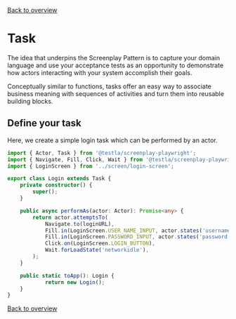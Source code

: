 [Back to overview](../guides.md)

# Task

The idea that underpins the Screenplay Pattern is to capture your domain language and use your acceptance tests as an opportunity to demonstrate how actors interacting with your system accomplish their goals.

Conceptually similar to functions, tasks offer an easy way to associate business meaning with sequences of activities and turn them into reusable building blocks.

## Define your task

Here, we create a simple login task which can be performed by an actor.

```typescript
import { Actor, Task } from '@testla/screenplay-playwright';
import { Navigate, Fill, Click, Wait } from '@testla/screenplay-playwright/web';
import { LoginScreen } from '../screen/login-screen';

export class Login extends Task {
    private constructor() {
        super();
    }

    public async performAs(actor: Actor): Promise<any> {
        return actor.attemptsTo(
            Navigate.to(loginURL),
            Fill.in(LoginScreen.USER_NAME_INPUT, actor.states('username') || ''),
            Fill.in(LoginScreen.PASSWORD_INPUT, actor.states('password') || ''),            
            Click.on(LoginScreen.LOGIN_BUTTON),
            Wait.forLoadState('networkidle'),
        );
    }

    public static toApp(): Login {
            return new Login();
    }
}
```

[Back to overview](../guides.md)